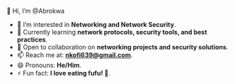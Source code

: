 👋 Hi, I’m @Abrokwa

- 👀 I’m interested in **Networking and Network Security**. 
- 🌱 Currently learning **network protocols, security tools, and best practices**.  
- 💞️ Open to collaboration on **networking projects and security solutions**.
- 📫 Reach me at: **nkofi639@gmail.com**. 
- 😄 Pronouns: **He/Him**.
- ⚡ Fun fact: **I love eating fufu! 🍲**.
